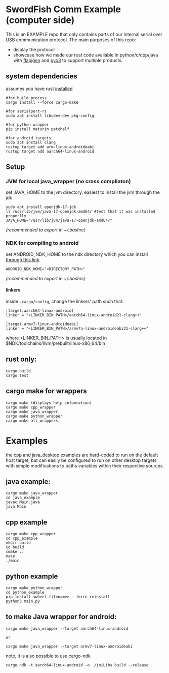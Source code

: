 # SwordFish Comm Example (computer side)

This is an EXAMPLE repo that only contains parts of our internal serial over USB communication protocol.
The main purposes of this repo:
* display the protocol
* showcase how we made our rust code available in python/c/cpp/java with [flapigen](https://github.com/Dushistov/flapigen-rs) and [pyo3](https://github.com/PyO3/pyo3) to support multiple products.

## system dependencies
assumes you have rust [installed](https://www.rust-lang.org/tools/install)
```
#for build process
cargo install --force cargo-make

#for serialport-rs
sudo apt install libudev-dev pkg-config

#for python wrapper
pip install maturin patchelf

#for android targets
sudo apt install clang
rustup target add arm-linux-androideabi
rustup target add aarch64-linux-android
```

## Setup

### JVM for local java_wrapper (no cross compilaton)
set JAVA_HOME to the jvm directory. easiest to install the jvm through the jdk
```
sudo apt install openjdk-17-jdk
ll /usr/lib/jvm/java-17-openjdk-amd64/ #test that it was installed properlly
JAVA_HOME="/usr/lib/jvm/java-17-openjdk-amd64/"
```
_(recommended to export in ~/.bashrc)_

### NDK for compiling to android
set ANDROID_NDK_HOME to the ndk directory which you can install [through this link](https://developer.android.com/ndk/downloads)
```
ANDROID_NDK_HOME="<DIRECTORY_PATH>"
```
_(recommended to export in ~/.bashrc)_

#### linkers
inside `.cargo/config`, change the linkers' path such that:
```
[target.aarch64-linux-android]
linker = "<LINKER_BIN_PATH>/aarch64-linux-android21-clang++"

[target.armv7-linux-androideabi]
linker = "<LINKER_BIN_PATH>/armv7a-linux-androideabi21-clang++"
```

where <LINKER_BIN_PATH> is usually located in $NDK/toolchains/llvm/prebuilt/linux-x86_64/bin

## rust only:
```
cargo build
cargo test
```

## cargo make for wrappers
```
cargo make (displays help infomration)
cargo make cpp_wrapper
cargo make java_wrapper
cargo make python_wrapper
cargo make all_wrappers
```

# Examples
the cpp and java_desktop examples are hard-coded to run on the default host target, but can easily be configured to run on other desktop targets with simple modifications to paths variables within their respective sources.

## java example:
```
cargo make java_wrapper
cd java_example
javac Main.java
java Main
```


## cpp example
```
cargo make cpp_wrapper
cd cpp_example
mkdir build
cd build
cmake ..
make 
./main
```

## python example
```
cargo make python_wrapper
cd python_example
pip install <wheel_filename> --force-reinstall
python3 main.py
```

## to make Java wrapper for android:
```
cargo make java_wrapper --target aarch64-linux-android

or

cargo make java_wrapper --target armv7-linux-androideabi
```

note, it is also possible to use cargo-ndk
```
cargo ndk -t aarch64-linux-android -o ./jniLibs build --release
```